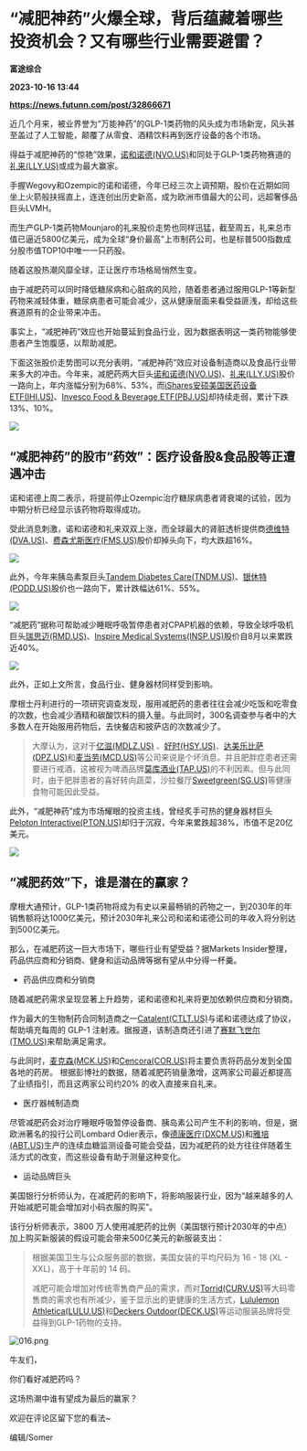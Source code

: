 # “减肥神药”火爆全球，背后蕴藏着哪些投资机会？又有哪些行业需要避雷？
**富途综合**

**2023-10-16 13:44**

**https://news.futunn.com/post/32866671**

近几个月来，被业界誉为“万能神药”的GLP-1类药物的风头成为市场新宠，风头甚至盖过了人工智能，颠覆了从零食、酒精饮料再到医疗设备的各个市场。

得益于减肥神药的“惊艳”效果，[诺和诺德(NVO.US)](https://www.futunn.com/quote/stock?m=us&code=NVO)和同处于GLP-1类药物赛道的[礼来(LLY.US)](https://www.futunn.com/quote/stock?m=us&code=LLY)或成为最大赢家。

手握Wegovy和Ozempic的诺和诺德，今年已经三次上调预期，股价在近期如同坐上火箭般扶摇直上，连连创出历史新高，成为欧洲市值最大的公司，远超奢侈品巨头LVMH。

而生产GLP-1类药物Mounjaro的礼来股价走势也同样迅猛，截至周五，礼来总市值已逼近5800亿美元，成为全球“身价最高”上市制药公司，也是标普500指数成分股市值TOP10中唯一一只药股。

随着这股热潮风靡全球，正让医疗市场格局悄然生变。

由于减肥药可以同时降低糖尿病和心脏病的风险，随着患者通过服用GLP-1等新型药物来减轻体重，糖尿病患者可能会减少，这从健康层面来看受益匪浅，却给这些赛道原有的企业带来冲击。

事实上，“减肥神药”效应也开始蔓延到食品行业，因为数据表明这一类药物能够使患者产生饱腹感，以帮助减肥。

下面这张股价走势图可以充分表明，“减肥神药”效应对设备制造商以及食品行业带来多大的冲击。今年来，减肥药两大巨头[诺和诺德(NVO.US)](https://www.futunn.com/quote/stock?m=us&code=NVO)、[礼来(LLY.US)](https://www.futunn.com/quote/stock?m=us&code=LLY)股价一路向上，年内涨幅分别为68%、53%，而[iShares安硕美国医药设备ETF(IHI.US)](https://www.futunn.com/quote/stock?m=us&code=IHI)、[Invesco Food & Beverage ETF(PBJ.US)](https://www.futunn.com/quote/stock?m=us&code=PBJ)却持续走弱，累计下跌 13%、10%。

![](https://postimg.futunn.com/16974527773952670008744.png)

“减肥神药”的股市“药效”：医疗设备股&食品股等正遭遇冲击
-----------------------------

诺和诺德上周二表示，将提前停止Ozempic治疗糖尿病患者肾衰竭的试验，因为中期分析已经显示该药物将取得成功。

受此消息刺激，诺和诺德和礼来双双上涨，而全球最大的肾脏透析提供商[德维特(DVA.US)](https://www.futunn.com/quote/stock?m=us&code=DVA)、[费森尤斯医疗(FMS.US)](https://www.futunn.com/quote/stock?m=us&code=FMS)股价却掉头向下，均大跌超16%。

![](https://postimg.futunn.com/16974545140465774834104.png)

此外，今年来胰岛素泵巨头[Tandem Diabetes Care(TNDM.US)](https://www.futunn.com/quote/stock?m=us&code=TNDM)、[银休特(PODD.US)](https://www.futunn.com/quote/stock?m=us&code=PODD)股价也一路向下，累计跌幅达61%、55%。

![](https://postimg.futunn.com/16974545629737774325780.png)

“减肥药”据称可帮助减少睡眠呼吸暂停患者对CPAP机器的依赖，导致全球呼吸机巨头[瑞思迈(RMD.US)](https://www.futunn.com/quote/stock?m=us&code=RMD)、[Inspire Medical Systems(INSP.US)](https://www.futunn.com/quote/stock?m=us&code=INSP)股价自8月以来累跌近40%。

![](https://postimg.futunn.com/16974551678196775008609.png)

此外，正如上文所言，食品行业、健身器材同样受到影响。

摩根士丹利进行的一项研究调查发现，服用减肥药的患者往往会减少吃饭和吃零食的次数，也会减少酒精和碳酸饮料的摄入量。与此同时，300名调查参与者中的大多数人在开始服用药物后，去快餐店和披萨店的次数减少了。

> 大摩认为，这对于[亿滋(MDLZ.US)](https://www.futunn.com/quote/stock?m=us&code=MDLZ) 、[好时(HSY.US)](https://www.futunn.com/quote/stock?m=us&code=HSY)、[达美乐比萨(DPZ.US)](https://www.futunn.com/quote/stock?m=us&code=DPZ)和[麦当劳(MCD.US)](https://www.futunn.com/quote/stock?m=us&code=MCD)等公司来说是个坏消息。并且肥胖症患者还需要进行戒酒，这被视为啤酒品牌[莫库酒业(TAP.US)](https://www.futunn.com/quote/stock?m=us&code=TAP)的不利因素。但与此同时，由于肥胖患者的喜好转向蔬菜，沙拉餐厅[Sweetgreen(SG.US)](https://www.futunn.com/quote/stock?m=us&code=SG)等健康食物可能因此受益。

此外，“减肥神药”成为市场耀眼的投资主线，曾经炙手可热的健身器材巨头[Peloton Interactive(PTON.US)](https://www.futunn.com/quote/stock?m=us&code=PTON)却归于沉寂，今年来累跌超38%，市值不足20亿美元。

![](https://postimg.futunn.com/16974559043575295401249.png)

“减肥药效”下，谁是潜在的赢家？
----------------

摩根大通预计，GLP-1类药物将成为有史以来最畅销的药物之一，到2030年的年销售额将达1000亿美元，预计2030年礼来公司和诺和诺德公司的年收入将分别达到500亿美元。

那么，在减肥药这一巨大市场下，哪些行业有望受益？据Markets Insider整理，药品供应商和分销商、健身和运动品牌等据有望从中分得一杯羹。

*   药品供应商和分销商
    

随着减肥药需求呈现显著上升趋势，诺和诺德和礼来将更加依赖供应商和分销商。

作为最大的生物制药合同制造商之一[Catalent(CTLT.US)](https://www.futunn.com/quote/stock?m=us&code=CTLT)与诺和诺德达成了协议，帮助填充每周的 GLP-1 注射液。据报道，该制造商还引进了[赛默飞世尔(TMO.US)](https://www.futunn.com/quote/stock?m=us&code=TMO)来帮助满足需求。

与此同时，[麦克森(MCK.US)](https://www.futunn.com/quote/stock?m=us&code=MCK)和[Cencora(COR.US)](https://www.futunn.com/quote/stock?m=us&code=COR)将主要负责将药品分发到全国各地的药房。 根据彭博社的数据，随着减肥药销量激增，这两家公司最近都提高了业绩指引，而且这两家公司约20% 的收入直接来自礼来。

*   医疗器械制造商
    

尽管减肥药会对治疗睡眠呼吸暂停设备商、胰岛素公司产生不利的影响，但是，据欧洲著名的投行公司Lombard Odier表示，像[德康医疗(DXCM.US)](https://www.futunn.com/quote/stock?m=us&code=DXCM)和[雅培(ABT.US)](https://www.futunn.com/quote/stock?m=us&code=ABT)生产的连续血糖监测设备可能会受益，因为减肥药的处方往往伴随着生活方式的改变，而这些设备有助于测量这种变化。

*   运动品牌巨头
    

美国银行分析师认为，在减肥药的影响下，将影响服装行业，因为“越来越多的人开始减肥可能会增加对小码衣服的购买”。

该行分析师表示，3800 万人使用减肥药的比例（美国银行预计2030年的中点）加上购买新服装的假设可能会带来500亿美元的新服装支出：

> 根据美国卫生与公众服务部的数据，美国女装的平均尺码为 16 - 18 (XL - XXL)，高于十年前的 14 码。
> 
> 减肥可能会增加对传统零售商产品的需求，而对[Torrid(CURV.US)](https://www.futunn.com/quote/stock?m=us&code=CURV)等大码零售商的需求也有所减少，鉴于显示出的更健康的生活方式，[Lululemon Athletica(LULU.US)](https://www.futunn.com/quote/stock?m=us&code=LULU)和[Deckers Outdoor(DECK.US)](https://www.futunn.com/quote/stock?m=us&code=DECK)等运动服装品牌将受益得到GLP-1药物的支持。

![016.png](https://emoticon.futunn.com/small_emoticon_2212/80px/016.png)

牛友们，

你们看好减肥药吗？

这场热潮中谁有望成为最后的赢家？

欢迎在评论区留下您的看法~

编辑/Somer